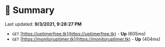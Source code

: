 # 📖 Summary
Last updated: **9/3/2021, 9:28:27 PM**

- `GET` [https://uptimerfree.tk](https://uptimerfree.tk) - **Up** (605ms)
- `GET` [https://monitoruptimer.tk](https://monitoruptimer.tk) - **Up** (404ms)
